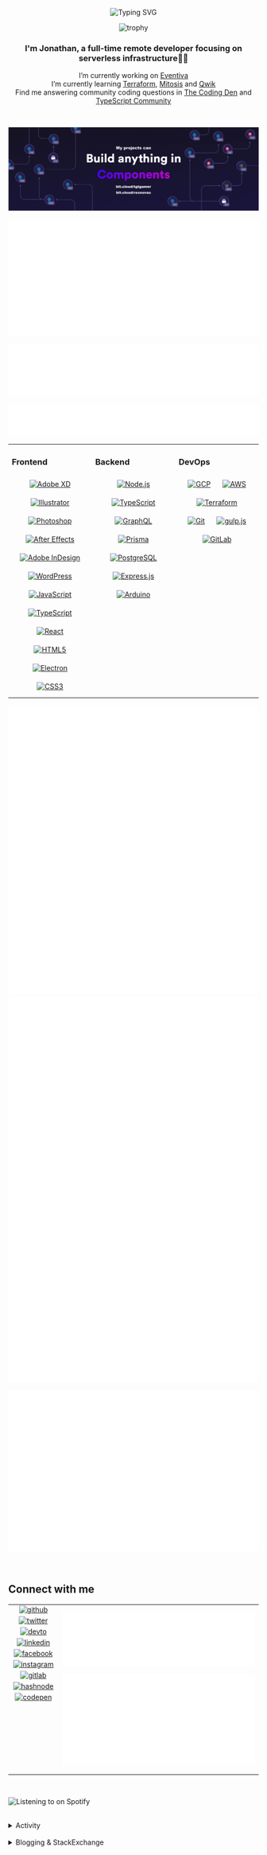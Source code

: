 <div align="center">

![Typing SVG](https://readme-typing-svg.demolab.com?font=Fira+Code&pause=1000&color=1AA9F7¢er=true&vCenter=true&width=275&lines=%3C+%F0%9F%91%8B+Hola%2C+World!+%3E;%3C+%F0%9F%91%8B+Hello%2C+World!+%3E;%3C+%F0%9F%91%8B+Bonjour%2C+World!+%3E;%3C+%F0%9F%91%8B+Welcome%2C+World+%3E)

</div>

<div align="center">

![trophy](https://github-profile-trophy.vercel.app/?username=tgtgamer&no-bg=true&no-frame=true&column=-1&margin-w=15)

</div>  
  
<div align="center">
  
###  I'm Jonathan, a full-time remote developer focusing on serverless infrastructure👨‍💻

I’m currently working on [Eventiva](https://github.com/eventiva/eventiva) </br>
I’m currently learning [Terraform](https://www.terraform.io/), [Mitosis](https://mitosis.builder.io/) and [Qwik](https://qwik.builder.io/) </br>
Find me answering community coding questions in [The Coding Den](https://discord.com/invite/code) and [TypeScript Community](https://discord.gg/typescript)

</div>
<br/>

<div align="center">

[![bit.cloud](./assets/Bit.cloud.png)](https://bit.cloud/tgtgamer)

</div>

<div align="center">

![Metrics](metrics/section-intro.svg)

</div>

<div align="center">

![Metrics](metrics/section-habbits.svg)

![Metrics](metrics/section-languages.svg)

</div>

<table><tr><td valign="top" width="33%">

### Frontend

<div align="center">  
<a href="https://www.adobe.com/in/products/xd.html" target="_blank"><img style="margin: 10px" src="https://profilinator.rishav.dev/skills-assets/adobexd.png" alt="Adobe XD" height="50" /></a>  
<a href="https://www.adobe.com/in/products/illustrator.html" target="_blank"><img style="margin: 10px" src="https://profilinator.rishav.dev/skills-assets/adobe_illustrator-icon.svg" alt="Illustrator" height="50" /></a>  
<a href="https://www.adobe.com/in/products/photoshop.html" target="_blank"><img style="margin: 10px" src="https://profilinator.rishav.dev/skills-assets/photoshop-plain.svg" alt="Photoshop" height="50" /></a>  
<a href="https://www.adobe.com/in/products/aftereffects.html" target="_blank"><img style="margin: 10px" src="https://profilinator.rishav.dev/skills-assets/aftereffects.png" alt="After Effects" height="50" /></a>  
<a href="https://www.adobe.com/in/products/indesign.html" target="_blank"><img style="margin: 10px" src="https://profilinator.rishav.dev/skills-assets/adobeindesign.svg" alt="Adobe InDesign" height="50" /></a>  
<a href="https://wordpress.com/" target="_blank"><img style="margin: 10px" src="https://profilinator.rishav.dev/skills-assets/wordpress.png" alt="WordPress" height="50" /></a>  
<a href="https://www.javascript.com/" target="_blank"><img style="margin: 10px" src="https://profilinator.rishav.dev/skills-assets/javascript-original.svg" alt="JavaScript" height="50" /></a>  
<a href="https://www.typescriptlang.org/" target="_blank"><img style="margin: 10px" src="https://profilinator.rishav.dev/skills-assets/typescript-original.svg" alt="TypeScript" height="50" /></a>  
<a href="https://reactjs.org/" target="_blank"><img style="margin: 10px" src="https://profilinator.rishav.dev/skills-assets/react-original-wordmark.svg" alt="React" height="50" /></a>  
<a href="https://en.wikipedia.org/wiki/HTML5" target="_blank"><img style="margin: 10px" src="https://profilinator.rishav.dev/skills-assets/html5-original-wordmark.svg" alt="HTML5" height="50" /></a>  
<a href="https://www.electronjs.org/" target="_blank"><img style="margin: 10px" src="https://profilinator.rishav.dev/skills-assets/electron-original.svg" alt="Electron" height="50" /></a>  
<a href="https://www.w3schools.com/css/" target="_blank"><img style="margin: 10px" src="https://profilinator.rishav.dev/skills-assets/css3-original-wordmark.svg" alt="CSS3" height="50" /></a>  
</div>

</td><td valign="top" width="33%">

### Backend

<div align="center">  
<a href="https://nodejs.org/" target="_blank"><img style="margin: 10px" src="https://profilinator.rishav.dev/skills-assets/nodejs-original-wordmark.svg" alt="Node.js" height="50" /></a>  
<a href="https://www.typescriptlang.org/" target="_blank"><img style="margin: 10px" src="https://profilinator.rishav.dev/skills-assets/typescript-original.svg" alt="TypeScript" height="50" /></a>  
<a href="https://graphql.org/" target="_blank"><img style="margin: 10px" src="https://profilinator.rishav.dev/skills-assets/graphql.png" alt="GraphQL" height="50" /></a>  
<a href="https://www.prisma.io/" target="_blank"><img style="margin: 10px" src="https://profilinator.rishav.dev/skills-assets/prisma.png" alt="Prisma" height="50" /></a>  
<a href="https://www.postgresql.org/" target="_blank"><img style="margin: 10px" src="https://profilinator.rishav.dev/skills-assets/postgresql-original-wordmark.svg" alt="PostgreSQL" height="50" /></a>  
<a href="https://expressjs.com/" target="_blank"><img style="margin: 10px" src="https://profilinator.rishav.dev/skills-assets/express-original-wordmark.svg" alt="Express.js" height="50" /></a>  
<a href="https://www.arduino.cc/" target="_blank"><img style="margin: 10px" src="https://profilinator.rishav.dev/skills-assets/arduino.png" alt="Arduino" height="50" /></a>  
</div>

</td><td valign="top" width="33%">

### DevOps

<div align="center">  
<a href="https://cloud.google.com/" target="_blank"><img style="margin: 10px" src="https://profilinator.rishav.dev/skills-assets/google_cloud-icon.svg" alt="GCP" height="50" /></a>  
<a href="https://aws.amazon.com/" target="_blank"><img style="margin: 10px" src="https://profilinator.rishav.dev/skills-assets/amazonwebservices-original-wordmark.svg" alt="AWS" height="50" /></a>  
<a href="https://www.terraform.io/" target="_blank"><img style="margin: 10px" src="https://profilinator.rishav.dev/skills-assets/terraformio-icon.svg" alt="Terraform" height="50" /></a>  
<a href="https://github.com/" target="_blank"><img style="margin: 10px" src="https://profilinator.rishav.dev/skills-assets/git-scm-icon.svg" alt="Git" height="50" /></a>  
<a href="https://gulpjs.com/" target="_blank"><img style="margin: 10px" src="https://profilinator.rishav.dev/skills-assets/gulp-plain.svg" alt="gulp.js" height="50" /></a>  
<a href="https://about.gitlab.com/" target="_blank"><img style="margin: 10px" src="https://profilinator.rishav.dev/skills-assets/gitlab.svg" alt="GitLab" height="50" /></a>  
</div>

</td></tr></table>

<div align="center">

![Metrics](metrics/section-leetcode.svg)
![Metrics](metrics/section-sponsors.svg)

</div>

<div align="center">

![Metrics](metrics/section-achievements.svg)

</div>

<br/>

## Connect with me

<table><tr><td valign="top" width="20%">

<div align="center">

<a href="https://github.com/TGTGamer" target="_blank">
<img src=https://img.shields.io/badge/github-%2324292e.svg?&style=for-the-badge&logo=github&logoColor=white alt=github style="margin-bottom: 5px;" />
</a>

<a href="https://twitter.com/TGTGamer" target="_blank">
<img src=https://img.shields.io/badge/twitter-%2300acee.svg?&style=for-the-badge&logo=twitter&logoColor=white alt=twitter style="margin-bottom: 5px;" />
</a>

<a href="https://dev.to/TGTGamer" target="_blank">
<img src=https://img.shields.io/badge/dev.to-%2308090A.svg?&style=for-the-badge&logo=dev.to&logoColor=white alt=devto style="margin-bottom: 5px;" />
</a>

<a href="https://linkedin.com/in/tgtgamer" target="_blank">
<img src=https://img.shields.io/badge/linkedin-%231E77B5.svg?&style=for-the-badge&logo=linkedin&logoColor=white alt=linkedin style="margin-bottom: 5px;" />
</a>

<a href="https://www.facebook.com/jonathanstevens144" target="_blank">
<img src=https://img.shields.io/badge/facebook-%232E87FB.svg?&style=for-the-badge&logo=facebook&logoColor=white alt=facebook style="margin-bottom: 5px;" />
</a>

<a href="https://instagram.com/tgtgamer" target="_blank">
<img src=https://img.shields.io/badge/instagram-%23000000.svg?&style=for-the-badge&logo=instagram&logoColor=white alt=instagram style="margin-bottom: 5px;" />
</a>

<a href="https://gitlab.com/TGTGamer" target="_blank">
<img src=https://img.shields.io/badge/gitlab-330F63.svg?&style=for-the-badge&logo=gitlab&logoColor=white alt=gitlab style="margin-bottom: 5px;" />
</a>

<a href="https://hashnode.com/@TGTGamer" target="_blank">
<img src=https://img.shields.io/badge/hashnode-%232962FF.svg?&style=for-the-badge&logo=hashnode&logoColor=white alt=hashnode style="margin-bottom: 5px;" />
</a>

<a href="https://codepen.com/TGTGamer" target="_blank">
<img src=https://img.shields.io/badge/codepen-%23131417.svg?&style=for-the-badge&logo=codepen&logoColor=white alt=codepen style="margin-bottom: 5px;" />
</a>  
</div>

</td><td valign="top" width="80%">

<div align="center">

![Metrics](metrics/section-code.svg)

![Metrics](metrics/section-followup.svg)

</div>

</td></tr></table>

<br/>

![Listening to on Spotify](https://spotify-github-profile.vercel.app/api/view?uid=21xc6lko2t6sn466piiwtnhuq&cover_image=true&theme=novatorem&bar_color_cover=true)

<br/>

<details><summary> Activity </summary>
  
<table><tr><td valign="top" width="50%">

<!--START_SECTION:activity-->

1. 🗣 Commented on [#12](https://github.com/Eventiva/Eventiva/issues/12#issuecomment-1852324953) in [Eventiva/Eventiva](https://github.com/Eventiva/Eventiva)
2. 🎉 Merged PR [#60](https://github.com/Eventiva/Eventiva/pull/60) in [Eventiva/Eventiva](https://github.com/Eventiva/Eventiva)
3. 🎉 Merged PR [#61](https://github.com/Eventiva/Eventiva/pull/61) in [Eventiva/Eventiva](https://github.com/Eventiva/Eventiva)
4. 💪 Opened PR [#60](https://github.com/Eventiva/Eventiva/pull/60) in [Eventiva/Eventiva](https://github.com/Eventiva/Eventiva)
5. 🗣 Commented on [#12](https://github.com/Eventiva/Eventiva/issues/12#issuecomment-1852273209) in [Eventiva/Eventiva](https://github.com/Eventiva/Eventiva)
6. 🗣 Commented on [#12](https://github.com/Eventiva/Eventiva/issues/12#issuecomment-1852272472) in [Eventiva/Eventiva](https://github.com/Eventiva/Eventiva)
7. 🎉 Merged PR [#2](https://github.com/Eventiva/contributors/pull/2) in [Eventiva/contributors](https://github.com/Eventiva/contributors)
8. 🗣 Commented on [#1](https://github.com/Eventiva/contributors/issues/1#issuecomment-1852268949) in [Eventiva/contributors](https://github.com/Eventiva/contributors)
9. ❗ Opened issue [#1](https://github.com/Eventiva/contributors/issues/1) in [Eventiva/contributors](https://github.com/Eventiva/contributors)
10. 🗣 Commented on [#58](https://github.com/Eventiva/Eventiva/issues/58#issuecomment-1852262649) in [Eventiva/Eventiva](https://github.com/Eventiva/Eventiva)
11. ❗ Opened issue [#58](https://github.com/Eventiva/Eventiva/issues/58) in [Eventiva/Eventiva](https://github.com/Eventiva/Eventiva)
12. 🎉 Merged PR [#55](https://github.com/Eventiva/Eventiva/pull/55) in [Eventiva/Eventiva](https://github.com/Eventiva/Eventiva)
13. ❗ Opened issue [#56](https://github.com/Eventiva/Eventiva/issues/56) in [Eventiva/Eventiva](https://github.com/Eventiva/Eventiva)
14. 💪 Opened PR [#55](https://github.com/Eventiva/Eventiva/pull/55) in [Eventiva/Eventiva](https://github.com/Eventiva/Eventiva)
15. ❌ Closed PR [#53](https://github.com/Eventiva/Eventiva/pull/53) in [Eventiva/Eventiva](https://github.com/Eventiva/Eventiva)
16. ❌ Closed PR [#54](https://github.com/Eventiva/Eventiva/pull/54) in [Eventiva/Eventiva](https://github.com/Eventiva/Eventiva)
17. 🎉 Merged PR [#52](https://github.com/Eventiva/Eventiva/pull/52) in [Eventiva/Eventiva](https://github.com/Eventiva/Eventiva)
18. 🗣 Commented on [#51](https://github.com/Eventiva/Eventiva/pull/51#issuecomment-1852016523) in [Eventiva/Eventiva](https://github.com/Eventiva/Eventiva)
19. ❌ Closed PR [#51](https://github.com/Eventiva/Eventiva/pull/51) in [Eventiva/Eventiva](https://github.com/Eventiva/Eventiva)
20. 💪 Opened PR [#52](https://github.com/Eventiva/Eventiva/pull/52) in [Eventiva/Eventiva](https://github.com/Eventiva/Eventiva)
21. 🎉 Merged PR [#50](https://github.com/Eventiva/Eventiva/pull/50) in [Eventiva/Eventiva](https://github.com/Eventiva/Eventiva)
22. 💪 Opened PR [#50](https://github.com/Eventiva/Eventiva/pull/50) in [Eventiva/Eventiva](https://github.com/Eventiva/Eventiva)
23. 💪 Opened PR [#49](https://github.com/Eventiva/Eventiva/pull/49) in [Eventiva/Eventiva](https://github.com/Eventiva/Eventiva)
24. 💪 Opened PR [#48](https://github.com/Eventiva/Eventiva/pull/48) in [Eventiva/Eventiva](https://github.com/Eventiva/Eventiva)
25. 💪 Opened PR [#47](https://github.com/Eventiva/Eventiva/pull/47) in [Eventiva/Eventiva](https://github.com/Eventiva/Eventiva)
26. 💪 Opened PR [#46](https://github.com/Eventiva/Eventiva/pull/46) in [Eventiva/Eventiva](https://github.com/Eventiva/Eventiva)
27. 💪 Opened PR [#45](https://github.com/Eventiva/Eventiva/pull/45) in [Eventiva/Eventiva](https://github.com/Eventiva/Eventiva)
28. 🎉 Merged PR [#42](https://github.com/Eventiva/Eventiva/pull/42) in [Eventiva/Eventiva](https://github.com/Eventiva/Eventiva)
29. 🎉 Merged PR [#44](https://github.com/Eventiva/Eventiva/pull/44) in [Eventiva/Eventiva](https://github.com/Eventiva/Eventiva)
30. 🎉 Merged PR [#43](https://github.com/Eventiva/Eventiva/pull/43) in [Eventiva/Eventiva](https://github.com/Eventiva/Eventiva)
31. ❌ Closed PR [#40](https://github.com/Eventiva/Eventiva/pull/40) in [Eventiva/Eventiva](https://github.com/Eventiva/Eventiva)
32. ❌ Closed PR [#39](https://github.com/Eventiva/Eventiva/pull/39) in [Eventiva/Eventiva](https://github.com/Eventiva/Eventiva)
33. 🔒 Closed issue [#38](https://github.com/Eventiva/Eventiva/issues/38) in [Eventiva/Eventiva](https://github.com/Eventiva/Eventiva)
34. 🎉 Merged PR [#41](https://github.com/Eventiva/Eventiva/pull/41) in [Eventiva/Eventiva](https://github.com/Eventiva/Eventiva)
<!--END_SECTION:activity-->

</td></tr></table></details>

<br/>

<details>
 <summary> Blogging & StackExchange </summary>
  
<!-- BLOG-POST-LIST:START -->
- [PDF-Lib - React Native - Embed Images - image.scaleToFit Error Thrown](https://stackoverflow.com/questions/75745732/pdf-lib-react-native-embed-images-image-scaletofit-error-thrown)
- [Tensorflow React - Error: modelWeightsID must be a number or number array when import](https://stackoverflow.com/questions/74309939/tensorflow-react-error-modelweightsid-must-be-a-number-or-number-array-when-i)
- [Answer by Jonathan Stevens for Fetch status on audio stream - HTTP Response](https://stackoverflow.com/questions/67752301/fetch-status-on-audio-stream-http-response/67757137#67757137)
- [Fetch status on audio stream - HTTP Response](https://stackoverflow.com/questions/67752301/fetch-status-on-audio-stream-http-response)
- [Github Actions detect author_association](https://stackoverflow.com/questions/63188674/github-actions-detect-author-association)
- [Answer by Jonathan Stevens for React styling - Overflow issues - Expo &amp; Electron single workflow](https://stackoverflow.com/questions/59939824/react-styling-overflow-issues-expo-electron-single-workflow/59941715#59941715)
- [React styling - Overflow issues - Expo &amp; Electron single workflow](https://stackoverflow.com/questions/59939824/react-styling-overflow-issues-expo-electron-single-workflow)
- [React WebkitAppRegion Warnings](https://stackoverflow.com/questions/59870837/react-webkitappregion-warnings)
- [Dialogflow &amp; Express -- Fulfilment](https://stackoverflow.com/questions/57964582/dialogflow-express-fulfilment)
- [Answer by Jonathan Stevens for SVG Changing specific colour - CSS &amp; JS](https://stackoverflow.com/questions/51461082/svg-changing-specific-colour-css-js/51467484#51467484)
- [SVG Changing specific colour - CSS &amp; JS](https://stackoverflow.com/questions/51461082/svg-changing-specific-colour-css-js)
- [Complex Wireframe to solid for use in Autodesk 2018](https://stackoverflow.com/questions/47948929/complex-wireframe-to-solid-for-use-in-autodesk-2018)
- [Cookie based Redirection using Javascript](https://stackoverflow.com/questions/47686107/cookie-based-redirection-using-javascript)
- [How to make the bot know if its messaged someone before? C# based SteamBot](https://stackoverflow.com/questions/44035406/how-to-make-the-bot-know-if-its-messaged-someone-before-c-sharp-based-steambot)
- [How to convert fs:path to variable](https://stackoverflow.com/questions/43879791/how-to-convert-fspath-to-variable)
<!-- BLOG-POST-LIST:END -->
  
</details>
<br />
